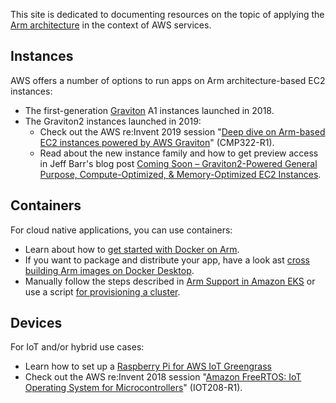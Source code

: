 This site is dedicated to documenting resources on the topic of applying the [Arm architecture](https://en.wikipedia.org/wiki/ARM_architecture) in the context of AWS services.

## Instances

AWS offers a number of options to run apps on Arm architecture-based EC2 instances:

- The first-generation [Graviton](https://aws.amazon.com/ec2/graviton/) A1 instances launched in 2018.
- The Graviton2 instances launched in 2019:
    - Check out the AWS re:Invent 2019 session "[Deep dive on Arm-based EC2 instances powered by AWS Graviton](https://www.youtube.com/watch?v=4jImmuMqnwc)" (CMP322-R1).
    - Read about the new instance family and how to get preview access in Jeff Barr's blog post [Coming Soon – Graviton2-Powered General Purpose, Compute-Optimized, & Memory-Optimized EC2 Instances](https://aws.amazon.com/blogs/aws/coming-soon-graviton2-powered-general-purpose-compute-optimized-memory-optimized-ec2-instances/).

## Containers

For cloud native applications, you can use containers:

- Learn about how to [get started with Docker on Arm](https://community.arm.com/developer/tools-software/tools/b/tools-software-ides-blog/posts/getting-started-with-docker-on-arm).
- If you want to package and distribute your app, have a look ast [cross building Arm images on Docker Desktop](https://medium.com/@carlosedp/cross-building-arm64-images-on-docker-desktop-254d1e0bc1f9).
- Manually follow the steps described in [Arm Support in Amazon EKS](https://docs.aws.amazon.com/eks/latest/userguide/arm-support.html) or use a script [for provisioning a cluster](https://gist.github.com/mhausenblas/a1d195745267811b68055320f9844fe1).

## Devices

For IoT and/or hybrid use cases:

- Learn how to set up a [Raspberry Pi for AWS IoT Greengrass](https://docs.aws.amazon.com/greengrass/latest/developerguide/setup-filter.rpi.html)
- Check out the AWS re:Invent 2018 session "[Amazon FreeRTOS: IoT Operating System for Microcontrollers](https://www.youtube.com/watch?v=7fNFKYAuHls)" (IOT208-R1).
